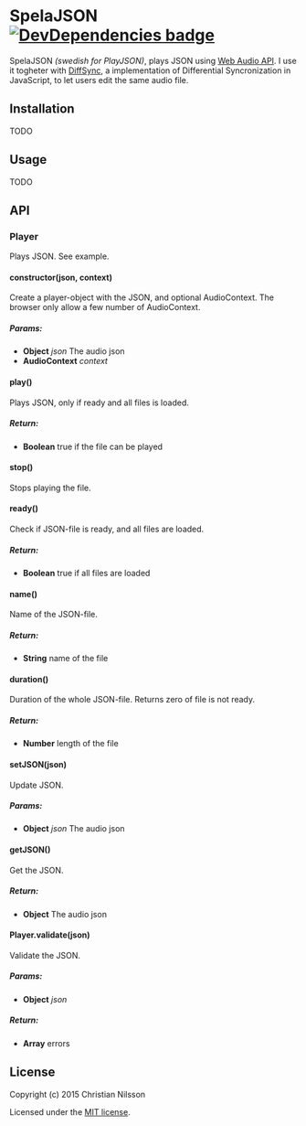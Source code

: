 # SpelaJSON [![DevDependencies badge][david-dev-image]][david-dev-url]

SpelaJSON *(swedish for PlayJSON)*, plays JSON using
[Web Audio API](http://webaudio.github.io/web-audio-api/). I use it togheter
with [DiffSync](https://github.com/klambycom/diffsync), a implementation of
Differential Syncronization in JavaScript, to let users edit the same audio file.


## Installation

TODO


## Usage

TODO


## API

<!-- Start src/player.js -->

### Player

Plays JSON. See example.

#### constructor(json, context)

Create a player-object with the JSON, and optional AudioContext. The
browser only allow a few number of AudioContext.

##### Params:

* **Object** *json* The audio json
* **AudioContext** *context* 

#### play()

Plays JSON, only if ready and all files is loaded.

##### Return:

* **Boolean** true if the file can be played

#### stop()

Stops playing the file.

#### ready()

Check if JSON-file is ready, and all files are loaded.

##### Return:

* **Boolean** true if all files are loaded

#### name()

Name of the JSON-file.

##### Return:

* **String** name of the file

#### duration()

Duration of the whole JSON-file. Returns zero of file is not ready.

##### Return:

* **Number** length of the file

#### setJSON(json)

Update JSON.

##### Params:

* **Object** *json* The audio json

#### getJSON()

Get the JSON.

##### Return:

* **Object** The audio json

#### Player.validate(json)

Validate the JSON.

##### Params:

* **Object** *json* 

##### Return:

* **Array** errors

<!-- End src/player.js -->


## License

Copyright (c) 2015 Christian Nilsson

Licensed under the [MIT license](LICENSE).


[david-url]: https://david-dm.org/klambycom/spela_json#info=dependencies&view=table
[david-image]: https://david-dm.org/klambycom/spela_json.svg?style=flat-square

[david-dev-url]: https://david-dm.org/klambycom/spela_json#info=devDependencies&view=table
[david-dev-image]: https://david-dm.org/klambycom/spela_json/dev-status.svg?style=flat-square
